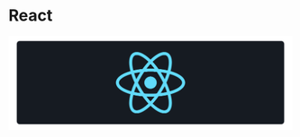 # React

<a href="#"><img src="https://github.com/fismael21/fismael21/blob/main/img/background_2/Background_Pack_2_4.png" alt="html" align="center"/></a>
